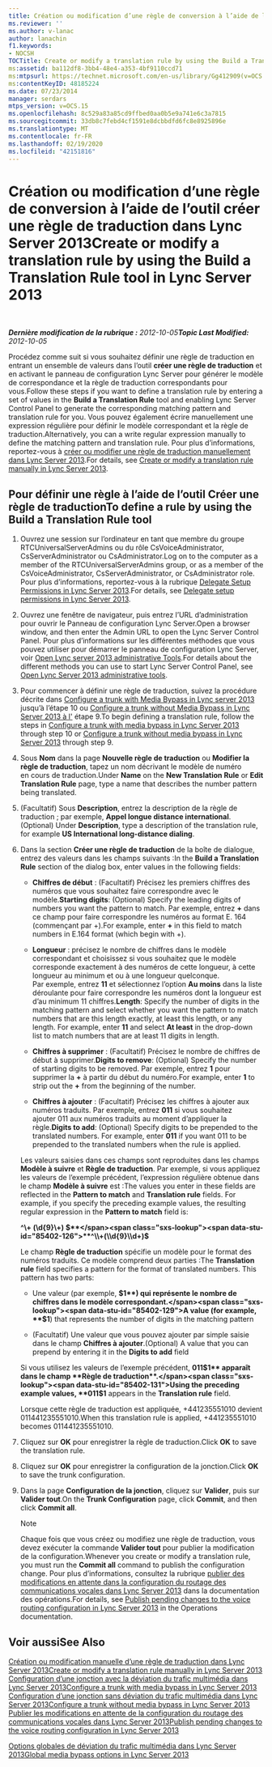 ```yaml
---
title: Création ou modification d’une règle de conversion à l’aide de l’outil créer une règle de traduction
ms.reviewer: ''
ms.author: v-lanac
author: lanachin
f1.keywords:
- NOCSH
TOCTitle: Create or modify a translation rule by using the Build a Translation Rule tool
ms:assetid: ba112df8-3bb4-48e4-a353-4bf9110ccd71
ms:mtpsurl: https://technet.microsoft.com/en-us/library/Gg412909(v=OCS.15)
ms:contentKeyID: 48185224
ms.date: 07/23/2014
manager: serdars
mtps_version: v=OCS.15
ms.openlocfilehash: 8c529a83a85cd9ffbed0aa0b5e9a741e6c3a7815
ms.sourcegitcommit: 33db8c7febd4cf1591e8dcbbdfd6fc8e8925896e
ms.translationtype: MT
ms.contentlocale: fr-FR
ms.lasthandoff: 02/19/2020
ms.locfileid: "42151816"
---
```

<div data-xmlns="http://www.w3.org/1999/xhtml">

<div class="topic" data-xmlns="http://www.w3.org/1999/xhtml" data-msxsl="urn:schemas-microsoft-com:xslt" data-cs="http://msdn.microsoft.com/">

<div data-asp="https://msdn2.microsoft.com/asp">

# <a name="create-or-modify-a-translation-rule-by-using-the-build-a-translation-rule-tool-in-lync-server-2013"></a><span data-ttu-id="85402-102">Création ou modification d’une règle de conversion à l’aide de l’outil créer une règle de traduction dans Lync Server 2013</span><span class="sxs-lookup"><span data-stu-id="85402-102">Create or modify a translation rule by using the Build a Translation Rule tool in Lync Server 2013</span></span>

</div>

<div id="mainSection">

<div id="mainBody">

<span> </span>

<span data-ttu-id="85402-103">_**Dernière modification de la rubrique :** 2012-10-05_</span><span class="sxs-lookup"><span data-stu-id="85402-103">_**Topic Last Modified:** 2012-10-05_</span></span>

<span data-ttu-id="85402-104">Procédez comme suit si vous souhaitez définir une règle de traduction en entrant un ensemble de valeurs dans l’outil **créer une règle de traduction** et en activant le panneau de configuration Lync Server pour générer le modèle de correspondance et la règle de traduction correspondants pour vous.</span><span class="sxs-lookup"><span data-stu-id="85402-104">Follow these steps if you want to define a translation rule by entering a set of values in the **Build a Translation Rule** tool and enabling Lync Server Control Panel to generate the corresponding matching pattern and translation rule for you.</span></span> <span data-ttu-id="85402-105">Vous pouvez également écrire manuellement une expression régulière pour définir le modèle correspondant et la règle de traduction.</span><span class="sxs-lookup"><span data-stu-id="85402-105">Alternatively, you can a write regular expression manually to define the matching pattern and translation rule.</span></span> <span data-ttu-id="85402-106">Pour plus d’informations, reportez-vous à [créer ou modifier une règle de traduction manuellement dans Lync Server 2013](lync-server-2013-create-or-modify-a-translation-rule-manually.md).</span><span class="sxs-lookup"><span data-stu-id="85402-106">For details, see [Create or modify a translation rule manually in Lync Server 2013](lync-server-2013-create-or-modify-a-translation-rule-manually.md).</span></span>

<div>

## <a name="to-define-a-rule-by-using-the-build-a-translation-rule-tool"></a><span data-ttu-id="85402-107">Pour définir une règle à l’aide de l’outil Créer une règle de traduction</span><span class="sxs-lookup"><span data-stu-id="85402-107">To define a rule by using the Build a Translation Rule tool</span></span>

1.  <span data-ttu-id="85402-108">Ouvrez une session sur l’ordinateur en tant que membre du groupe RTCUniversalServerAdmins ou du rôle CsVoiceAdministrator, CsServerAdministrator ou CsAdministrator.</span><span class="sxs-lookup"><span data-stu-id="85402-108">Log on to the computer as a member of the RTCUniversalServerAdmins group, or as a member of the CsVoiceAdministrator, CsServerAdministrator, or CsAdministrator role.</span></span> <span data-ttu-id="85402-109">Pour plus d’informations, reportez-vous à la rubrique [Delegate Setup Permissions in Lync Server 2013](lync-server-2013-delegate-setup-permissions.md).</span><span class="sxs-lookup"><span data-stu-id="85402-109">For details, see [Delegate setup permissions in Lync Server 2013](lync-server-2013-delegate-setup-permissions.md).</span></span>

2.  <span data-ttu-id="85402-110">Ouvrez une fenêtre de navigateur, puis entrez l’URL d’administration pour ouvrir le Panneau de configuration Lync Server.</span><span class="sxs-lookup"><span data-stu-id="85402-110">Open a browser window, and then enter the Admin URL to open the Lync Server Control Panel.</span></span> <span data-ttu-id="85402-111">Pour plus d’informations sur les différentes méthodes que vous pouvez utiliser pour démarrer le panneau de configuration Lync Server, voir [Open Lync server 2013 administrative Tools](lync-server-2013-open-lync-server-administrative-tools.md).</span><span class="sxs-lookup"><span data-stu-id="85402-111">For details about the different methods you can use to start Lync Server Control Panel, see [Open Lync Server 2013 administrative tools](lync-server-2013-open-lync-server-administrative-tools.md).</span></span>

3.  <span data-ttu-id="85402-112">Pour commencer à définir une règle de traduction, suivez la procédure décrite dans [Configure a trunk with Media Bypass in Lync server 2013](lync-server-2013-configure-a-trunk-with-media-bypass.md) jusqu’à l’étape 10 ou [Configure a trunk without Media Bypass in Lync Server 2013 à l'](lync-server-2013-configure-a-trunk-without-media-bypass.md) étape 9.</span><span class="sxs-lookup"><span data-stu-id="85402-112">To begin defining a translation rule, follow the steps in [Configure a trunk with media bypass in Lync Server 2013](lync-server-2013-configure-a-trunk-with-media-bypass.md) through step 10 or [Configure a trunk without media bypass in Lync Server 2013](lync-server-2013-configure-a-trunk-without-media-bypass.md) through step 9.</span></span>

4.  <span data-ttu-id="85402-113">Sous **Nom** dans la page **Nouvelle règle de traduction** ou **Modifier la règle de traduction**, tapez un nom décrivant le modèle de numéro en cours de traduction.</span><span class="sxs-lookup"><span data-stu-id="85402-113">Under **Name** on the **New Translation Rule** or **Edit Translation Rule** page, type a name that describes the number pattern being translated.</span></span>

5.  <span data-ttu-id="85402-114">(Facultatif) Sous **Description**, entrez la description de la règle de traduction ; par exemple, **Appel longue distance international**.</span><span class="sxs-lookup"><span data-stu-id="85402-114">(Optional) Under **Description**, type a description of the translation rule, for example **US International long-distance dialing**.</span></span>

6.  <span data-ttu-id="85402-115">Dans la section **Créer une règle de traduction** de la boîte de dialogue, entrez des valeurs dans les champs suivants :</span><span class="sxs-lookup"><span data-stu-id="85402-115">In the **Build a Translation Rule** section of the dialog box, enter values in the following fields:</span></span>
    
      - <span data-ttu-id="85402-116">**Chiffres de début** : (Facultatif) Précisez les premiers chiffres des numéros que vous souhaitez faire correspondre avec le modèle.</span><span class="sxs-lookup"><span data-stu-id="85402-116">**Starting digits**: (Optional) Specify the leading digits of numbers you want the pattern to match.</span></span> <span data-ttu-id="85402-117">Par exemple, entrez **+** dans ce champ pour faire correspondre les numéros au format E. 164 (commençant par +).</span><span class="sxs-lookup"><span data-stu-id="85402-117">For example, enter **+** in this field to match numbers in E.164 format (which begin with +).</span></span>
    
      - <span data-ttu-id="85402-p105">**Longueur** : précisez le nombre de chiffres dans le modèle correspondant et choisissez si vous souhaitez que le modèle corresponde exactement à des numéros de cette longueur, à cette longueur au minimum et ou à une longueur quelconque. Par exemple, entrez **11** et sélectionnez l’option **Au moins** dans la liste déroulante pour faire correspondre les numéros dont la longueur est d’au minimum 11 chiffres.</span><span class="sxs-lookup"><span data-stu-id="85402-p105">**Length**: Specify the number of digits in the matching pattern and select whether you want the pattern to match numbers that are this length exactly, at least this length, or any length. For example, enter **11** and select **At least** in the drop-down list to match numbers that are at least 11 digits in length.</span></span>
    
      - <span data-ttu-id="85402-120">**Chiffres à supprimer** : (Facultatif) Précisez le nombre de chiffres de début à supprimer.</span><span class="sxs-lookup"><span data-stu-id="85402-120">**Digits to remove**: (Optional) Specify the number of starting digits to be removed.</span></span> <span data-ttu-id="85402-121">Par exemple, entrez **1** pour supprimer la **+** à partir du début du numéro.</span><span class="sxs-lookup"><span data-stu-id="85402-121">For example, enter **1** to strip out the **+** from the beginning of the number.</span></span>
    
      - <span data-ttu-id="85402-p107">**Chiffres à ajouter** : (Facultatif) Précisez les chiffres à ajouter aux numéros traduits. Par exemple, entrez **011** si vous souhaitez ajouter 011 aux numéros traduits au moment d’appliquer la règle.</span><span class="sxs-lookup"><span data-stu-id="85402-p107">**Digits to add**: (Optional) Specify digits to be prepended to the translated numbers. For example, enter **011** if you want 011 to be prepended to the translated numbers when the rule is applied.</span></span>
    
    <span data-ttu-id="85402-p108">Les valeurs saisies dans ces champs sont reproduites dans les champs **Modèle à suivre** et **Règle de traduction**. Par exemple, si vous appliquez les valeurs de l’exemple précédent, l’expression régulière obtenue dans le champ **Modèle à suivre** est :</span><span class="sxs-lookup"><span data-stu-id="85402-p108">The values you enter in these fields are reflected in the **Pattern to match** and **Translation rule** fields. For example, if you specify the preceding example values, the resulting regular expression in the **Pattern to match** field is:</span></span>
    
    <span data-ttu-id="85402-126">**^\\+ (\\d{9}\\+) $**</span><span class="sxs-lookup"><span data-stu-id="85402-126">**^\\+(\\d{9}\\d+)$**</span></span>
    
    <span data-ttu-id="85402-p109">Le champ **Règle de traduction** spécifie un modèle pour le format des numéros traduits. Ce modèle comprend deux parties :</span><span class="sxs-lookup"><span data-stu-id="85402-p109">The **Translation rule** field specifies a pattern for the format of translated numbers. This pattern has two parts:</span></span>
    
      - <span data-ttu-id="85402-129">Une valeur (par exemple, **$1**) qui représente le nombre de chiffres dans le modèle correspondant.</span><span class="sxs-lookup"><span data-stu-id="85402-129">A value (for example, **$1**) that represents the number of digits in the matching pattern</span></span>
    
      - <span data-ttu-id="85402-130">(Facultatif) Une valeur que vous pouvez ajouter par simple saisie dans le champ **Chiffres à ajouter**.</span><span class="sxs-lookup"><span data-stu-id="85402-130">(Optional) A value that you can prepend by entering it in the **Digits to add** field</span></span>
    
    <span data-ttu-id="85402-131">Si vous utilisez les valeurs de l’exemple précédent, **011$1** apparaît dans le champ **Règle de traduction**.</span><span class="sxs-lookup"><span data-stu-id="85402-131">Using the preceding example values, **011$1** appears in the **Translation rule** field.</span></span>
    
    <span data-ttu-id="85402-132">Lorsque cette règle de traduction est appliquée, +441235551010 devient 011441235551010.</span><span class="sxs-lookup"><span data-stu-id="85402-132">When this translation rule is applied, +441235551010 becomes 011441235551010.</span></span>

7.  <span data-ttu-id="85402-133">Cliquez sur **OK** pour enregistrer la règle de traduction.</span><span class="sxs-lookup"><span data-stu-id="85402-133">Click **OK** to save the translation rule.</span></span>

8.  <span data-ttu-id="85402-134">Cliquez sur **OK** pour enregistrer la configuration de la jonction.</span><span class="sxs-lookup"><span data-stu-id="85402-134">Click **OK** to save the trunk configuration.</span></span>

9.  <span data-ttu-id="85402-135">Dans la page **Configuration de la jonction**, cliquez sur **Valider**, puis sur **Valider tout**.</span><span class="sxs-lookup"><span data-stu-id="85402-135">On the **Trunk Configuration** page, click **Commit**, and then click **Commit all**.</span></span>
    
    <div>
    

    > [!NOTE]
    > <span data-ttu-id="85402-136">Chaque fois que vous créez ou modifiez une règle de traduction, vous devez exécuter la commande <STRONG>Valider tout</STRONG> pour publier la modification de la configuration.</span><span class="sxs-lookup"><span data-stu-id="85402-136">Whenever you create or modify a translation rule, you must run the <STRONG>Commit all</STRONG> command to publish the configuration change.</span></span> <span data-ttu-id="85402-137">Pour plus d’informations, consultez la rubrique <A href="lync-server-2013-publish-pending-changes-to-the-voice-routing-configuration.md">publier des modifications en attente dans la configuration du routage des communications vocales dans Lync Server 2013</A> dans la documentation des opérations.</span><span class="sxs-lookup"><span data-stu-id="85402-137">For details, see <A href="lync-server-2013-publish-pending-changes-to-the-voice-routing-configuration.md">Publish pending changes to the voice routing configuration in Lync Server 2013</A> in the Operations documentation.</span></span>

    
    </div>

</div>

<div>

## <a name="see-also"></a><span data-ttu-id="85402-138">Voir aussi</span><span class="sxs-lookup"><span data-stu-id="85402-138">See Also</span></span>


[<span data-ttu-id="85402-139">Création ou modification manuelle d’une règle de traduction dans Lync Server 2013</span><span class="sxs-lookup"><span data-stu-id="85402-139">Create or modify a translation rule manually in Lync Server 2013</span></span>](lync-server-2013-create-or-modify-a-translation-rule-manually.md)  
[<span data-ttu-id="85402-140">Configuration d’une jonction avec la déviation du trafic multimédia dans Lync Server 2013</span><span class="sxs-lookup"><span data-stu-id="85402-140">Configure a trunk with media bypass in Lync Server 2013</span></span>](lync-server-2013-configure-a-trunk-with-media-bypass.md)  
[<span data-ttu-id="85402-141">Configuration d’une jonction sans déviation du trafic multimédia dans Lync Server 2013</span><span class="sxs-lookup"><span data-stu-id="85402-141">Configure a trunk without media bypass in Lync Server 2013</span></span>](lync-server-2013-configure-a-trunk-without-media-bypass.md)  
[<span data-ttu-id="85402-142">Publier les modifications en attente de la configuration du routage des communications vocales dans Lync Server 2013</span><span class="sxs-lookup"><span data-stu-id="85402-142">Publish pending changes to the voice routing configuration in Lync Server 2013</span></span>](lync-server-2013-publish-pending-changes-to-the-voice-routing-configuration.md)  


[<span data-ttu-id="85402-143">Options globales de déviation du trafic multimédia dans Lync Server 2013</span><span class="sxs-lookup"><span data-stu-id="85402-143">Global media bypass options in Lync Server 2013</span></span>](lync-server-2013-global-media-bypass-options.md)  
  

</div>

</div>

<span> </span>

</div>

</div>

</div>

